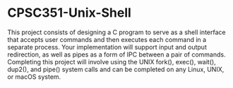 # CPSC351-Unix-Shell
This project consists of designing a C program to serve as a shell interface that accepts user commands and then executes
each command in a separate process. Your implementation will support input and output redirection, as well as pipes as a
form of IPC between a pair of commands. Completing this project will involve using the UNIX fork(), exec(), wait(),
dup2(), and pipe() system calls and can be completed on any Linux, UNIX, or macOS system.
